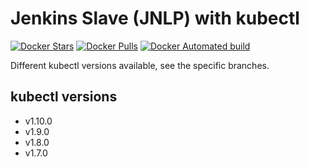 # Jenkins Slave (JNLP) with kubectl

[![Docker Stars](https://img.shields.io/docker/stars/chrira/jenkins-slave-kubectl.svg)](https://hub.docker.com/r/chrira/jenkins-slave-kubectl/)
[![Docker Pulls](https://img.shields.io/docker/pulls/chrira/jenkins-slave-kubectl.svg)](https://hub.docker.com/r/chrira/jenkins-slave-kubectl/)
[![Docker Automated build](https://img.shields.io/docker/automated/chrira/jenkins-slave-kubectl.svg)](https://hub.docker.com/r/chrira/jenkins-slave-kubectl/)

Different kubectl versions available, see the specific branches.

## kubectl versions
* v1.10.0
* v1.9.0
* v1.8.0
* v1.7.0
